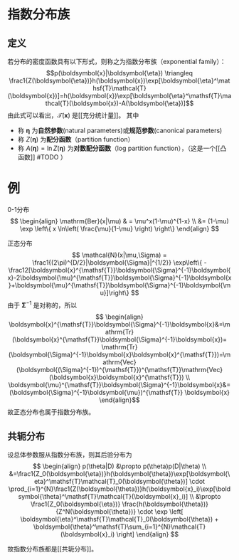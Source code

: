 # 指数分布族

## 定义

若分布的密度函数具有以下形式，则称之为指数分布族（exponential family）：
$$p(\boldsymbol{x}|\boldsymbol{\eta}) \triangleq \frac1{Z(\boldsymbol{\eta})}h(\boldsymbol{x})\exp[\boldsymbol{\eta}^\mathsf{T}\mathcal{T}(\boldsymbol{x})]=h(\boldsymbol{x})\exp[\boldsymbol{\eta}^\mathsf{T}\mathcal{T}(\boldsymbol{x})-A(\boldsymbol{\eta})]$$
由此式可以看出，$\mathcal{T}(\mathbf{x})$ 是[[充分统计量]]。
其中
+ 称 $\mathbf{\eta}$ 为**自然参数**(natural parameters)或**规范参数**(canonical parameters)
+ 称 $Z(\mathbf{\eta})$ 为**配分函数**（partition function）
+ 称 $A(\mathbf{\eta})=\ln Z(\mathbf{\eta})$ 为**对数配分函数**（log partition function），（这是一个[[凸函数]] #TODO ）

# 例
0-1分布
$$ \begin{align}
\mathrm{Ber}(x|\mu) & = \mu^x(1-\mu)^{1-x} \\
&= (1-\mu) \exp \left\{ x \ln\left( \frac{\mu}{1-\mu} \right) \right\} 
\end{align} $$


正态分布
$$ \mathcal{N}(x|\mu,\Sigma) = \frac1{(2\pi)^{D/2}|\boldsymbol{\Sigma}|^{1/2}} \exp\left\{  -\frac12[\boldsymbol{x}^{\mathsf{T}}\boldsymbol{\Sigma}^{-1}\boldsymbol{x}-2\boldsymbol{\mu}^{\mathsf{T}}\boldsymbol{\Sigma}^{-1}\boldsymbol{x}+\boldsymbol{\mu}^{\mathsf{T}}\boldsymbol{\Sigma}^{-1}\boldsymbol{\mu}]\right\}  $$
由于 $\boldsymbol{\Sigma}^{-1}$ 是对称的，所以
$$ \begin{align}
\boldsymbol{x}^{\mathsf{T}}\boldsymbol{\Sigma}^{-1}\boldsymbol{x}&=\mathrm{Tr}(\boldsymbol{x}^{\mathsf{T}}\boldsymbol{\Sigma}^{-1}\boldsymbol{x})= \mathrm{Tr}(\boldsymbol{\Sigma}^{-1}\boldsymbol{x}\boldsymbol{x}^{\mathsf{T}})=\mathrm{Vec}(\boldsymbol{(\Sigma}^{-1})^{\mathsf{T}})^{\mathsf{T}}\mathrm{Vec}(\boldsymbol{x}\boldsymbol{x}^{\mathsf{T}}) \\
\boldsymbol{\mu}^{\mathsf{T}}\boldsymbol{\Sigma}^{-1}\boldsymbol{x}&=(\boldsymbol{\Sigma}^{-1}\boldsymbol{\mu})^{\mathsf{T}} \boldsymbol{x} 
\end{align}$$
故正态分布也属于指数分布族。

## 共轭分布

设总体参数服从指数分布族，则其后验分布为
$$ \begin{align}
p(\theta|D) &\propto p(\theta)p(D|\theta) \\
&=\frac1{Z_0(\boldsymbol{\eta})}h(\boldsymbol{\theta})\exp[\boldsymbol{\eta}^\mathsf{T}\mathcal{T}_0(\boldsymbol{\theta})] \cdot \prod_{i=1}^{N}\frac1{Z(\boldsymbol{\theta})}h(\boldsymbol{x}_i)\exp[\boldsymbol{\theta}^\mathsf{T}\mathcal{T}(\boldsymbol{x}_i)] \\
&\propto \frac1{Z_0(\boldsymbol{\eta})} \frac{h(\boldsymbol{\theta})}{Z^N(\boldsymbol{\theta})} \cdot \exp \left[ \boldsymbol{\eta}^\mathsf{T}\mathcal{T}_0(\boldsymbol{\theta}) + \boldsymbol{\theta}^\mathsf{T}\sum_{i=1}^{N}\mathcal{T}(\boldsymbol{x}_i)  \right] 
\end{align} $$

故指数分布族都是[[共轭分布]]。